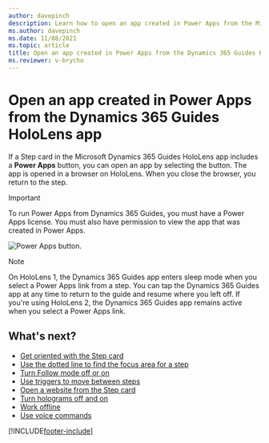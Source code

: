 ```yaml
---
author: davepinch
description: Learn how to open an app created in Power Apps from the Microsoft Dynamics 365 Guides HoloLens app
ms.author: davepinch
ms.date: 11/08/2021
ms.topic: article
title: Open an app created in Power Apps from the Dynamics 365 Guides HoloLens app
ms.reviewer: v-brycho
---
```


# Open an app created in Power Apps from the Dynamics 365 Guides HoloLens app

If a Step card in the Microsoft Dynamics 365 Guides HoloLens app includes a **Power Apps** button, you can open an app by selecting the button. The app is opened in a browser on HoloLens. When you close the browser, you return to the step. 

> [!IMPORTANT]
> To run Power Apps from Dynamics 365 Guides, you must have a Power Apps license. You must also have permission to view the app that was created in Power Apps.

![Power Apps button.](media/website-powerapps-link.jpg "Power Apps button")

>[!NOTE]
>On HoloLens 1, the Dynamics 365 Guides app enters sleep mode when you select a Power Apps link from a step. You can tap the Dynamics 365 Guides app at any time to return to the guide and resume where you left off. If you're using HoloLens 2, the Dynamics 365 Guides app remains active when you select a Power Apps link.

## What's next?

- [Get oriented with the Step card](operator-step-card-orientation.md)
- [Use the dotted line to find the focus area for a step](operator-dotted-line.md)
- [Turn Follow mode off or on](operator-follow-mode.md)
- [Use triggers to move between steps](operator-trigger.md)
- [Open a website from the Step card](operator-website-link.md)
- [Turn holograms off and on](operator-holograms-off.md)
- [Work offline](operator-offline-mode.md)
- [Use voice commands](voice-commands.md)


[!INCLUDE[footer-include](../includes/footer-banner.md)]
